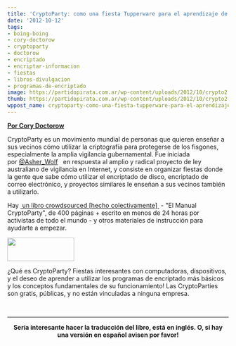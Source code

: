 ```yaml
---
title: 'CryptoParty: como una fiesta Tupperware para el aprendizaje de criptografía'
date: '2012-10-12'
tags:
- boing-boing
- cory-doctorow
- cryptoparty
- doctorow
- encriptado
- encriptar-informacion
- fiestas
- libros-divulgacion
- programas-de-encriptado
image: https://partidopirata.com.ar/wp-content/uploads/2012/10/crypto2.png
thumb: https://partidopirata.com.ar/wp-content/uploads/2012/10/crypto2-150x53.png
wppost_name: cryptoparty-como-una-fiesta-tupperware-para-el-aprendizaje-de-criptografia
---
```


<strong><a href="http://boingboing.net/2012/10/12/cryptoparty-like-a-tupperware.html" target="_blank">Por Cory Doctorow</a></strong>

CryptoParty es un movimiento mundial de personas que quieren enseñar a sus vecinos cómo utilizar la criptografía para protegerse de los fisgones, especialmente la amplia vigilancia gubernamental. Fue iniciada por <a href="http://twitter.com/Asher_Wolf">@Asher_Wolf</a>   en respuesta al amplio y radical proyecto de ley australiano de vigilancia en Internet, y consiste en organizar fiestas donde la gente que sabe cómo utilizar el encriptado de disco, encriptado de correo electrónico, y proyectos similares le enseñan a sus vecinos también a utilizarlo.

Hay <a href="https://cryptoparty.org/wiki/CryptoPartyHandbook"> un libro crowdsourced [hecho colectivamente] </a> - "El Manual CryptoParty", de 400 páginas + escrito en menos de 24 horas por  activistas de todo el mundo - y otros materiales de instrucción para ayudarte a empezar.

<a href="https://partidopirata.com.ar/wp-content/uploads/2012/10/crypto2.png"><img class="alignright size-full wp-image-6820" title="crypto2" src="https://partidopirata.com.ar/wp-content/uploads/2012/10/crypto2.png" alt="" width="152" height="53" /></a>

¿Qué es CryptoParty? Fiestas interesantes con computadoras, dispositivos, y el deseo de aprender a utilizar los programas de encriptado más básicos y los conceptos fundamentales de su funcionamiento! Las CryptoParties son gratis, públicas, y no están vinculadas a ninguna empresa.

&nbsp;

<hr />
<p style="text-align: center;"><strong>Sería interesante hacer la traducción del libro, está en inglés. O, si hay una versión en español avisen por favor!</strong></p>
